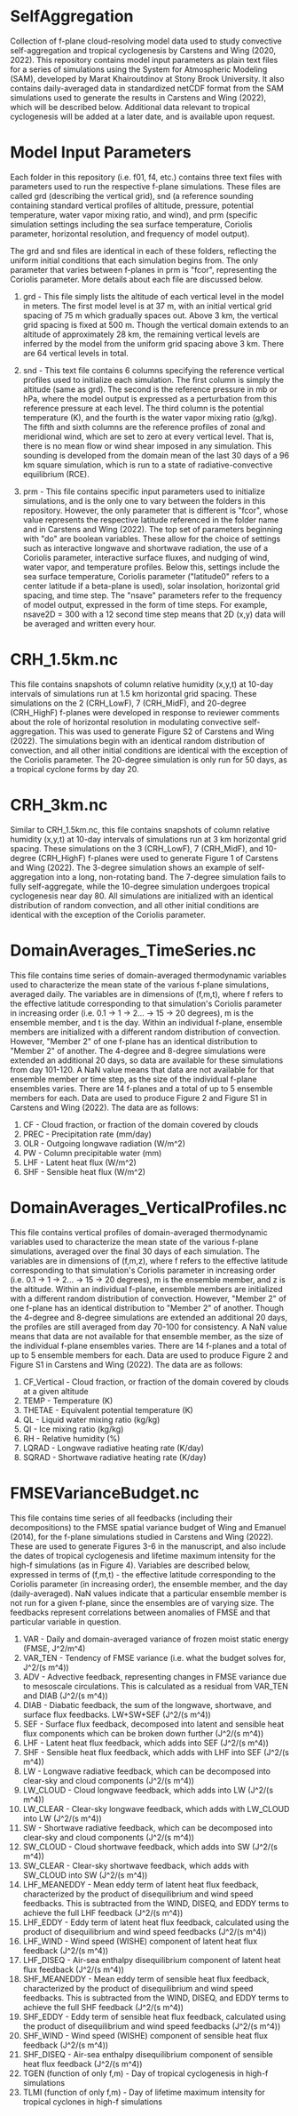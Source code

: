 # SelfAggregation
Collection of f-plane cloud-resolving model data used to study convective self-aggregation and tropical cyclogenesis by Carstens and Wing (2020, 2022). This repository contains model input parameters as plain text files for a series of simulations using the System for Atmospheric Modeling (SAM), developed by Marat Khairoutdinov at Stony Brook University. It also contains daily-averaged data in standardized netCDF format from the SAM simulations used to generate the results in Carstens and Wing (2022), which will be described below. Additional data relevant to tropical cyclogenesis will be added at a later date, and is available upon request.

# Model Input Parameters

Each folder in this repository (i.e. f01, f4, etc.) contains three text files with parameters used to run the respective f-plane simulations. These files are called grd (describing the vertical grid), snd (a reference sounding containing standard vertical profiles of altitude, pressure, potential temperature, water vapor mixing ratio, and wind), and prm (specific simulation settings including the sea surface temperature, Coriolis parameter, horizontal resolution, and frequency of model output). 

The grd and snd files are identical in each of these folders, reflecting the uniform initial conditions that each simulation begins from. The only parameter that varies between f-planes in prm is "fcor", representing the Coriolis parameter. More details about each file are discussed below.

1. grd - This file simply lists the altitude of each vertical level in the model in meters. The first model level is at 37 m, with an initial vertical grid spacing of 75 m which gradually spaces out. Above 3 km, the vertical grid spacing is fixed at 500 m. Though the vertical domain extends to an altitude of approximately 28 km, the remaining vertical levels are inferred by the model from the uniform grid spacing above 3 km. There are 64 vertical levels in total.

2. snd - This text file contains 6 columns specifying the reference vertical profiles used to initialize each simulation. The first column is simply the altitude (same as grd). The second is the reference pressure in mb or hPa, where the model output is expressed as a perturbation from this reference pressure at each level. The third column is the potential temperature (K), and the fourth is the water vapor mixing ratio (g/kg). The fifth and sixth columns are the reference profiles of zonal and meridional wind, which are set to zero at every vertical level. That is, there is no mean flow or wind shear imposed in any simulation. This sounding is developed from the domain mean of the last 30 days of a 96 km square simulation, which is run to a state of radiative-convective equilibrium (RCE).

3. prm - This file contains specific input parameters used to initialize simulations, and is the only one to vary between the folders in this repository. However, the only parameter that is different is "fcor", whose value represents the respective latitude referenced in the folder name and in Carstens and Wing (2022). The top set of parameters beginning with "do" are boolean variables. These allow for the choice of settings such as interactive longwave and shortwave radiation, the use of a Coriolis parameter, interactive surface fluxes, and nudging of wind, water vapor, and temperature profiles. Below this, settings include the sea surface temperature, Coriolis parameter ("latitude0" refers to a center latitude if a beta-plane is used), solar insolation, horizontal grid spacing, and time step. The "nsave" parameters refer to the frequency of model output, expressed in the form of time steps. For example, nsave2D = 300 with a 12 second time step means that 2D (x,y) data will be averaged and written every hour.

# CRH_1.5km.nc

This file contains snapshots of column relative humidity (x,y,t) at 10-day intervals of simulations run at 1.5 km horizontal grid spacing. These simulations on the 2 (CRH_LowF), 7 (CRH_MidF), and 20-degree (CRH_HighF) f-planes were developed in response to reviewer comments about the role of horizontal resolution in modulating convective self-aggregation. This was used to generate Figure S2 of Carstens and Wing (2022). The simulations begin with an identical random distribution of convection, and all other initial conditions are identical with the exception of the Coriolis parameter. The 20-degree simulation is only run for 50 days, as a tropical cyclone forms by day 20.

# CRH_3km.nc

Similar to CRH_1.5km.nc, this file contains snapshots of column relative humidity (x,y,t) at 10-day intervals of simulations run at 3 km horizontal grid spacing. These simulations on the 3 (CRH_LowF), 7 (CRH_MidF), and 10-degree (CRH_HighF) f-planes were used to generate Figure 1 of Carstens and Wing (2022). The 3-degree simulation shows an example of self-aggregation into a long, non-rotating band. The 7-degree simulation fails to fully self-aggregate, while the 10-degree simulation undergoes tropical cyclogenesis near day 80. All simulations are initialized with an identical distribution of random convection, and all other initial conditions are identical with the exception of the Coriolis parameter.

# DomainAverages_TimeSeries.nc

This file contains time series of domain-averaged thermodynamic variables used to characterize the mean state of the various f-plane simulations, averaged daily. The variables are in dimensions of (f,m,t), where f refers to the effective latitude corresponding to that simulation's Coriolis parameter in increasing order (i.e. 0.1 -> 1 -> 2... -> 15 -> 20 degrees), m is the ensemble member, and t is the day. Within an individual f-plane, ensemble members are initialized with a different random distribution of convection. However, "Member 2" of one f-plane has an identical distribution to "Member 2" of another. The 4-degree and 8-degree simulations were extended an additional 20 days, so data are available for these simulations from day 101-120. A NaN value means that data are not available for that ensemble member or time step, as the size of the individual f-plane ensembles varies. There are 14 f-planes and a total of up to 5 ensemble members for each. Data are used to produce Figure 2 and Figure S1 in Carstens and Wing (2022). The data are as follows:

1. CF - Cloud fraction, or fraction of the domain covered by clouds
2. PREC - Precipitation rate (mm/day)
3. OLR - Outgoing longwave radiation (W/m^2)
4. PW - Column precipitable water (mm)
5. LHF - Latent heat flux (W/m^2)
6. SHF - Sensible heat flux (W/m^2)

# DomainAverages_VerticalProfiles.nc

This file contains vertical profiles of domain-averaged thermodynamic variables used to characterize the mean state of the various f-plane simulations, averaged over the final 30 days of each simulation. The variables are in dimensions of (f,m,z), where f refers to the effective latitude corresponding to that simulation's Coriolis parameter in increasing order (i.e. 0.1 -> 1 -> 2... -> 15 -> 20 degrees), m is the ensemble member, and z is the altitude. Within an individual f-plane, ensemble members are initialized with a different random distribution of convection. However, "Member 2" of one f-plane has an identical distribution to "Member 2" of another. Though the 4-degree and 8-degree simulations are extended an additional 20 days, the profiles are still averaged from day 70-100 for consistency. A NaN value means that data are not available for that ensemble member, as the size of the individual f-plane ensembles varies. There are 14 f-planes and a total of up to 5 ensemble members for each. Data are used to produce Figure 2 and Figure S1 in Carstens and Wing (2022). The data are as follows:

1. CF_Vertical - Cloud fraction, or fraction of the domain covered by clouds at a given altitude
2. TEMP - Temperature (K)
3. THETAE - Equivalent potential temperature (K)
4. QL - Liquid water mixing ratio (kg/kg)
5. QI - Ice mixing ratio (kg/kg)
6. RH - Relative humidity (%)
7. LQRAD - Longwave radiative heating rate (K/day)
8. SQRAD - Shortwave radiative heating rate (K/day)

# FMSEVarianceBudget.nc

This file contains time series of all feedbacks (including their decompositions) to the FMSE spatial variance budget of Wing and Emanuel (2014), for the f-plane simulations studied in Carstens and Wing (2022). These are used to generate Figures 3-6 in the manuscript, and also include the dates of tropical cyclogenesis and lifetime maximum intensity for the high-f simulations (as in Figure 4). Variables are described below, expressed in terms of (f,m,t) - the effective latitude corresponding to the Coriolis parameter (in increasing order), the ensemble member, and the day (daily-averaged). NaN values indicate that a particular ensemble member is not run for a given f-plane, since the ensembles are of varying size. The feedbacks represent correlations between anomalies of FMSE and that particular variable in question.

1. VAR - Daily and domain-averaged variance of frozen moist static energy (FMSE, J^2/m^4)
2. VAR_TEN - Tendency of FMSE variance (i.e. what the budget solves for, J^2/(s m^4))
3. ADV - Advective feedback, representing changes in FMSE variance due to mesoscale circulations. This is calculated as a residual from VAR_TEN and DIAB (J^2/(s m^4))
4. DIAB - Diabatic feedback, the sum of the longwave, shortwave, and surface flux feedbacks. LW+SW+SEF (J^2/(s m^4))
5. SEF - Surface flux feedback, decomposed into latent and sensible heat flux components which can be broken down further (J^2/(s m^4))
6. LHF - Latent heat flux feedback, which adds into SEF (J^2/(s m^4))
7. SHF - Sensible heat flux feedback, which adds with LHF into SEF (J^2/(s m^4))
8. LW - Longwave radiative feedback, which can be decomposed into clear-sky and cloud components (J^2/(s m^4))
9. LW_CLOUD - Cloud longwave feedback, which adds into LW (J^2/(s m^4))
10. LW_CLEAR - Clear-sky longwave feedback, which adds with LW_CLOUD into LW (J^2/(s m^4))
11. SW - Shortwave radiative feedback, which can be decomposed into clear-sky and cloud components (J^2/(s m^4))
12. SW_CLOUD - Cloud shortwave feedback, which adds into SW (J^2/(s m^4))
13. SW_CLEAR - Clear-sky shortwave feedback, which adds with SW_CLOUD into SW (J^2/(s m^4))
14. LHF_MEANEDDY - Mean eddy term of latent heat flux feedback, characterized by the product of disequilibrium and wind speed feedbacks. This is subtracted from the WIND, DISEQ, and EDDY terms to achieve the full LHF feedback (J^2/(s m^4))
15. LHF_EDDY - Eddy term of latent heat flux feedback, calculated using the product of disequilibrium and wind speed feedbacks (J^2/(s m^4))
16. LHF_WIND - Wind speed (WISHE) component of latent heat flux feedback (J^2/(s m^4))
17. LHF_DISEQ - Air-sea enthalpy disequilibrium component of latent heat flux feedback (J^2/(s m^4))
18. SHF_MEANEDDY - Mean eddy term of sensible heat flux feedback, characterized by the product of disequilibrium and wind speed feedbacks. This is subtracted from the WIND, DISEQ, and EDDY terms to achieve the full SHF feedback (J^2/(s m^4))
19. SHF_EDDY - Eddy term of sensible heat flux feedback, calculated using the product of disequilibrium and wind speed feedbacks (J^2/(s m^4))
20. SHF_WIND - Wind speed (WISHE) component of sensible heat flux feedback (J^2/(s m^4))
21. SHF_DISEQ - Air-sea enthalpy disequilibrium component of sensible heat flux feedback (J^2/(s m^4))
22. TGEN (function of only f,m) - Day of tropical cyclogenesis in high-f simulations
23. TLMI (function of only f,m) - Day of lifetime maximum intensity for tropical cyclones in high-f simulations
